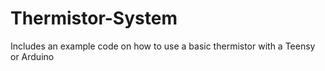 # Thermistor-System
Includes an example code on how to use a basic thermistor with a Teensy or Arduino
